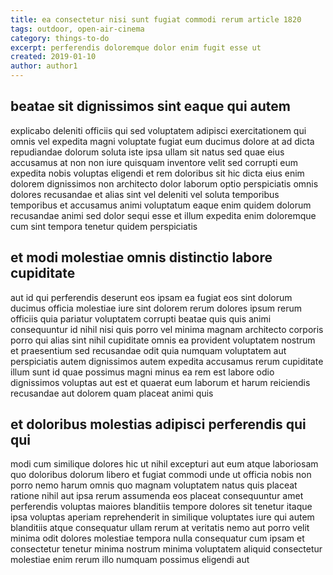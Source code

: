 ```yaml
---
title: ea consectetur nisi sunt fugiat commodi rerum article 1820
tags: outdoor, open-air-cinema
category: things-to-do
excerpt: perferendis doloremque dolor enim fugit esse ut
created: 2019-01-10
author: author1
---
```


## beatae sit dignissimos sint eaque qui autem

explicabo deleniti officiis qui sed voluptatem adipisci exercitationem qui omnis vel expedita magni voluptate fugiat eum ducimus dolore at ad dicta repudiandae dolorum soluta iste ipsa ullam sit natus sed quae eius accusamus at non non iure quisquam inventore velit sed corrupti eum expedita nobis voluptas eligendi et rem doloribus sit hic dicta eius enim dolorem dignissimos non architecto dolor laborum optio perspiciatis omnis dolores recusandae et alias sint vel deleniti vel soluta temporibus temporibus et accusamus animi voluptatum eaque enim quidem dolorum recusandae animi sed dolor sequi esse et illum expedita enim doloremque cum sint tempora tenetur quidem perspiciatis

## et modi molestiae omnis distinctio labore cupiditate

aut id qui perferendis deserunt eos ipsam ea fugiat eos sint dolorum ducimus officia molestiae iure sint dolorem rerum dolores ipsum rerum officiis quia pariatur voluptatem corrupti beatae quis quis animi consequuntur id nihil nisi quis porro vel minima magnam architecto corporis porro qui alias sint nihil cupiditate omnis ea provident voluptatem nostrum et praesentium sed recusandae odit quia numquam voluptatem aut perspiciatis autem dignissimos autem expedita accusamus rerum cupiditate illum sunt id quae possimus magni minus ea rem est labore odio dignissimos voluptas aut est et quaerat eum laborum et harum reiciendis recusandae aut dolorem quam placeat animi quis

## et doloribus molestias adipisci perferendis qui qui

modi cum similique dolores hic ut nihil excepturi aut eum atque laboriosam quo doloribus dolorum libero et fugiat commodi unde ut officia nobis non porro nemo harum omnis quo magnam voluptatem natus quis placeat ratione nihil aut ipsa rerum assumenda eos placeat consequuntur amet perferendis voluptas maiores blanditiis tempore dolores sit tenetur itaque ipsa voluptas aperiam reprehenderit in similique voluptates iure qui autem blanditiis atque consequatur ullam rerum at veritatis nemo aut porro velit minima odit dolores molestiae tempora nulla consequatur cum ipsam et consectetur tenetur minima nostrum minima voluptatem aliquid consectetur molestiae enim rerum illo numquam possimus eligendi aut
